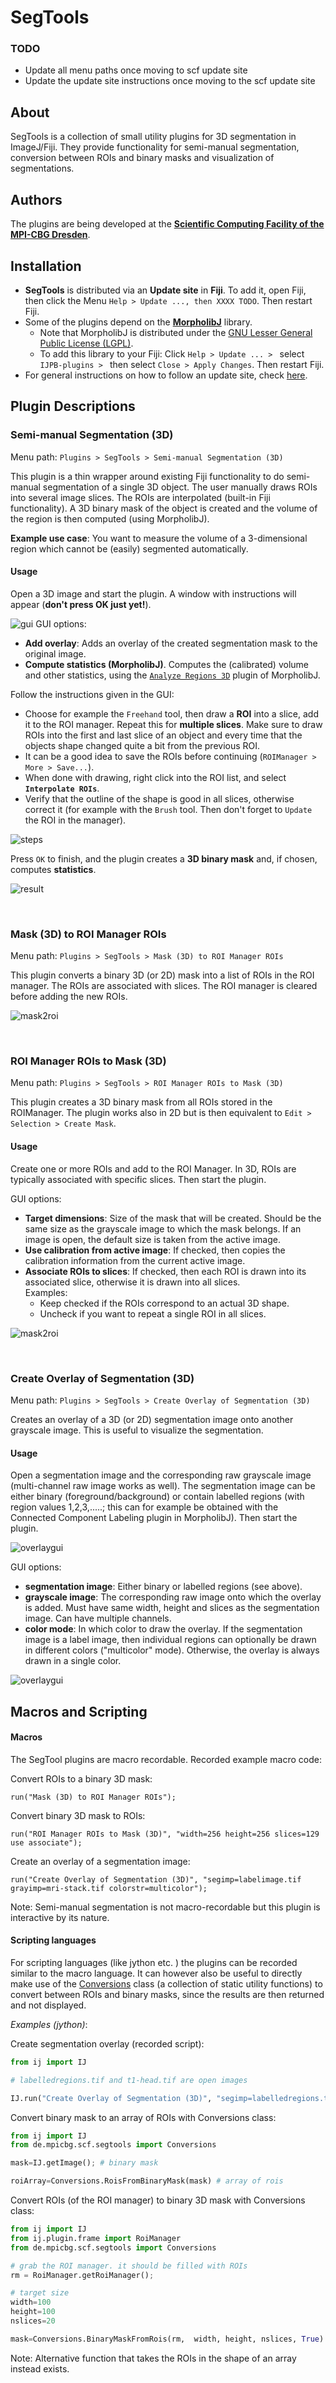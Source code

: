 # SegTools

### TODO
* Update all menu paths once moving to scf update site
* Update the update site instructions once moving to the scf update site

## About
SegTools is a collection of small utility plugins for 3D segmentation in ImageJ/Fiji. They provide functionality for semi-manual segmentation, conversion between ROIs and binary masks and visualization of segmentations.

## Authors
The plugins are being developed at the [**Scientific Computing Facility of the MPI-CBG Dresden**](https://www.mpi-cbg.de/services-facilities/core-facilities/scientific-computing-facility/service-portfolio-overview/).

## Installation
* **SegTools** is distributed via an **Update site** in **Fiji**. To add it, open Fiji, then click the Menu `Help > Update ..., then XXXX TODO`. Then restart Fiji.
* Some of the plugins depend on the [**MorpholibJ**](https://imagej.net/MorphoLibJ) library. 
	* Note that MorpholibJ is distributed under the [GNU Lesser General Public License (LGPL)](https://github.com/ijpb/MorphoLibJ/blob/master/LICENSE.txt).
	* To add this library to your Fiji: Click `Help > Update ... > ` select `IJPB-plugins > ` then select `Close > Apply Changes`. Then restart Fiji.
* For general instructions on how to follow an update site, check [here](https://imagej.net/Following_an_update_site).




## Plugin Descriptions

### Semi-manual Segmentation (3D)
Menu path: `Plugins > SegTools > Semi-manual Segmentation (3D)`

This plugin is a thin wrapper around existing Fiji functionality to do semi-manual segmentation of a single 3D object. The user manually draws ROIs into several image slices. The ROIs are interpolated (built-in Fiji functionality). A 3D binary mask of the object is created and the volume of the region is then computed (using MorpholibJ).

**Example use case**: You want to measure the volume of a 3-dimensional region which cannot be (easily) segmented automatically.


#### Usage
Open a 3D image and start the plugin. A window with instructions will appear (**don't press OK just yet!**). 

![gui](imgs/plugin_semimanual_gui_withborder.png)
GUI options:
* **Add overlay**: Adds an overlay of the created segmentation mask to the original image.
* **Compute statistics (MorpholibJ)**. Computes the (calibrated) volume and other statistics, using the [`Analyze Regions 3D`](https://imagej.net/MorphoLibJ#Region_Analysis_3D) plugin of MorpholibJ.

Follow the instructions given in the GUI:
* Choose for example the `Freehand` tool, then draw a **ROI** into a slice, add it to the ROI manager. Repeat this for **multiple slices**. Make sure to draw ROIs into the first and last slice of an object and every time that the objects shape changed quite a bit from the previous ROI.
* It can be a good idea to save the ROIs before continuing (`ROIManager > More > Save...`).
* When done with drawing, right click into the ROI list, and select **`Interpolate ROIs`**.
* Verify that the outline of the shape is good in all slices, otherwise correct it (for example with the `Brush` tool. Then don't forget to `Update` the ROI in the manager).

![steps](imgs/plugin_semimanual_merge1.png)

Press `OK` to finish, and the plugin creates a **3D binary mask** and, if chosen, computes **statistics**.

![result](imgs/plugin_semimanual_merge_results.png "3D visualization done with Fiji plugin 3D viewer.")

<br/>

### Mask (3D) to ROI Manager ROIs
Menu path: `Plugins > SegTools > Mask (3D) to ROI Manager ROIs`

This plugin converts a binary 3D (or 2D) mask into a list of ROIs in the ROI manager. The ROIs are associated with slices. The ROI manager is cleared before adding the new ROIs.

![mask2roi](imgs/plugin_mask2roi_merge_withbackgroundbox.png)

<br/>


### ROI Manager ROIs to Mask (3D)
Menu path: `Plugins > SegTools > ROI Manager ROIs to Mask (3D)`

This plugin creates a 3D binary mask from all ROIs stored in the ROIManager. The plugin works also in 2D but is then equivalent to  `Edit > Selection > Create Mask`.

#### Usage
Create one or more ROIs and add to the ROI Manager. In 3D, ROIs are typically associated with specific slices. Then start the plugin.

GUI options:
* **Target dimensions**: Size of the mask that will be created. Should be the same size as the grayscale image to which the mask belongs. If an image is open, the default size is taken from the active image.
* **Use calibration from active image**: If checked, then copies the calibration information from the current active image.
* **Associate ROIs to slices**: If checked, then each ROI is drawn into its associated slice, otherwise it is drawn into all slices.<br/>
Examples:
	* Keep checked if the ROIs correspond to an actual 3D shape.
	* Uncheck if you want to repeat a single ROI in all slices.

![mask2roi](imgs/plugin_roi2mask_merge.png)

<br/>

### Create Overlay of Segmentation (3D)
Menu path: `Plugins > SegTools > Create Overlay of Segmentation (3D)`

Creates an overlay of a 3D (or 2D) segmentation image onto another grayscale image. This is useful to visualize the segmentation.

#### Usage
Open a segmentation image and the corresponding raw grayscale image (multi-channel raw image works as well). The segmentation image can be either binary (foreground/background) or contain labelled regions (with region values 1,2,3,.....; this can for example be obtained with the Connected Component Labeling plugin in MorpholibJ). Then start the plugin.

![overlaygui](imgs/plugin_overlay_gui_merge.png)

GUI options:
* **segmentation image**: Either binary or labelled regions (see above).
* **grayscale image**: The corresponding raw image onto which the overlay is added. Must have same width, height and slices as the segmentation image. Can have multiple channels.
* **color mode**: In which color to draw the overlay. If the segmentation image is a label image, then individual regions can optionally be drawn in different colors ("multicolor" mode). Otherwise, the overlay is always drawn in a single color.

![overlaygui](imgs/overlay_result_withboundingbox.png)

## Macros and Scripting

#### Macros
The SegTool plugins are macro recordable. Recorded example macro code:

Convert ROIs to a binary 3D mask:
```
run("Mask (3D) to ROI Manager ROIs");
```
Convert binary 3D mask to ROIs:
```
run("ROI Manager ROIs to Mask (3D)", "width=256 height=256 slices=129 use associate");
```
Create an overlay of a segmentation image:
```
run("Create Overlay of Segmentation (3D)", "segimp=labelimage.tif grayimp=mri-stack.tif colorstr=multicolor");
```
Note: Semi-manual segmentation is not macro-recordable but this plugin is interactive by its nature.


#### Scripting languages
For scripting languages (like jython etc. ) the plugins can be recorded similar to the macro language. It can however also be useful to directly make use of the [Conversions](https://github.com/mpicbg-scicomp/segmentation_3d_tools/blob/master/src/main/java/de/mpicbg/scf/segtools/Conversions.java) class (a collection of static utility functions) to convert between ROIs and binary masks, since the results are then returned and not displayed.

*Examples (jython)*:

Create segmentation overlay (recorded script):
```python
from ij import IJ 

# labelledregions.tif and t1-head.tif are open images

IJ.run("Create Overlay of Segmentation (3D)", "segimp=labelledregions.tif grayimp=t1-head.tif colorstr=multicolor");
```

Convert binary mask to an array of ROIs with Conversions class:
```python
from ij import IJ 
from de.mpicbg.scf.segtools import Conversions 

mask=IJ.getImage(); # binary mask

roiArray=Conversions.RoisFromBinaryMask(mask) # array of rois
```

Convert ROIs (of the ROI manager) to binary 3D mask with Conversions class:
```python
from ij import IJ 
from ij.plugin.frame import RoiManager
from de.mpicbg.scf.segtools import Conversions 

# grab the ROI manager. it should be filled with ROIs
rm = RoiManager.getRoiManager();

# target size
width=100
height=100
nslices=20

mask=Conversions.BinaryMaskFromRois(rm,  width, height, nslices, True) # True: associate to slices
```
Note: Alternative function that takes the ROIs in the shape of an array instead exists.